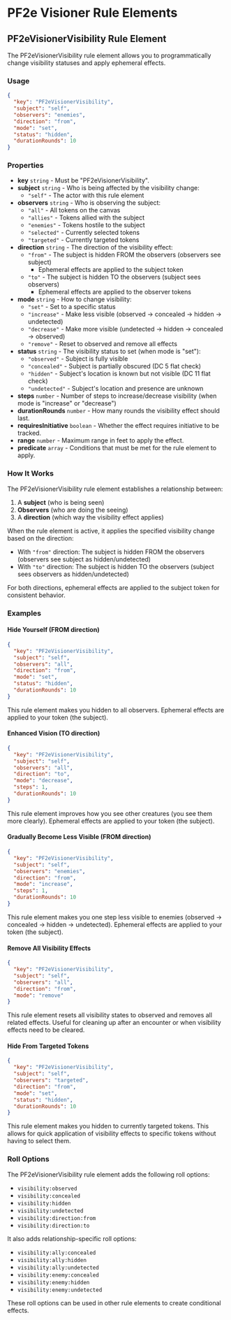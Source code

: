# PF2e Visioner Rule Elements

## PF2eVisionerVisibility Rule Element

The PF2eVisionerVisibility rule element allows you to programmatically change visibility statuses and apply ephemeral effects.

### Usage

```json
{
  "key": "PF2eVisionerVisibility",
  "subject": "self",
  "observers": "enemies",
  "direction": "from",
  "mode": "set",
  "status": "hidden",
  "durationRounds": 10
}
```

### Properties

- **key** `string` - Must be "PF2eVisionerVisibility".
- **subject** `string` - Who is being affected by the visibility change:
  - `"self"` - The actor with this rule element
- **observers** `string` - Who is observing the subject:
  - `"all"` - All tokens on the canvas
  - `"allies"` - Tokens allied with the subject
  - `"enemies"` - Tokens hostile to the subject
  - `"selected"` - Currently selected tokens
  - `"targeted"` - Currently targeted tokens
- **direction** `string` - The direction of the visibility effect:
  - `"from"` - The subject is hidden FROM the observers (observers see subject)
    - Ephemeral effects are applied to the subject token
  - `"to"` - The subject is hidden TO the observers (subject sees observers)
    - Ephemeral effects are applied to the observer tokens
- **mode** `string` - How to change visibility:
  - `"set"` - Set to a specific status
  - `"increase"` - Make less visible (observed → concealed → hidden → undetected)
  - `"decrease"` - Make more visible (undetected → hidden → concealed → observed)
  - `"remove"` - Reset to observed and remove all effects
- **status** `string` - The visibility status to set (when mode is "set"):
  - `"observed"` - Subject is fully visible
  - `"concealed"` - Subject is partially obscured (DC 5 flat check)
  - `"hidden"` - Subject's location is known but not visible (DC 11 flat check)
  - `"undetected"` - Subject's location and presence are unknown
- **steps** `number` - Number of steps to increase/decrease visibility (when mode is "increase" or "decrease")
- **durationRounds** `number` - How many rounds the visibility effect should last.
- **requiresInitiative** `boolean` - Whether the effect requires initiative to be tracked.
- **range** `number` - Maximum range in feet to apply the effect.
- **predicate** `array` - Conditions that must be met for the rule element to apply.

### How It Works

The PF2eVisionerVisibility rule element establishes a relationship between:

1. A **subject** (who is being seen)
2. **Observers** (who are doing the seeing)
3. A **direction** (which way the visibility effect applies)

When the rule element is active, it applies the specified visibility change based on the direction:

- With `"from"` direction: The subject is hidden FROM the observers (observers see subject as hidden/undetected)
- With `"to"` direction: The subject is hidden TO the observers (subject sees observers as hidden/undetected)

For both directions, ephemeral effects are applied to the subject token for consistent behavior.

### Examples

#### Hide Yourself (FROM direction)

```json
{
  "key": "PF2eVisionerVisibility",
  "subject": "self",
  "observers": "all",
  "direction": "from",
  "mode": "set",
  "status": "hidden",
  "durationRounds": 10
}
```

This rule element makes you hidden to all observers. Ephemeral effects are applied to your token (the subject).

#### Enhanced Vision (TO direction)

```json
{
  "key": "PF2eVisionerVisibility",
  "subject": "self",
  "observers": "all",
  "direction": "to",
  "mode": "decrease",
  "steps": 1,
  "durationRounds": 10
}
```

This rule element improves how you see other creatures (you see them more clearly). Ephemeral effects are applied to your token (the subject).

#### Gradually Become Less Visible (FROM direction)

```json
{
  "key": "PF2eVisionerVisibility",
  "subject": "self",
  "observers": "enemies",
  "direction": "from",
  "mode": "increase",
  "steps": 1,
  "durationRounds": 10
}
```

This rule element makes you one step less visible to enemies (observed → concealed → hidden → undetected). Ephemeral effects are applied to your token (the subject).

#### Remove All Visibility Effects

```json
{
  "key": "PF2eVisionerVisibility",
  "subject": "self",
  "observers": "all",
  "direction": "from",
  "mode": "remove"
}
```

This rule element resets all visibility states to observed and removes all related effects. Useful for cleaning up after an encounter or when visibility effects need to be cleared.

#### Hide From Targeted Tokens

```json
{
  "key": "PF2eVisionerVisibility",
  "subject": "self",
  "observers": "targeted",
  "direction": "from",
  "mode": "set",
  "status": "hidden",
  "durationRounds": 10
}
```

This rule element makes you hidden to currently targeted tokens. This allows for quick application of visibility effects to specific tokens without having to select them.

### Roll Options

The PF2eVisionerVisibility rule element adds the following roll options:

- `visibility:observed`
- `visibility:concealed`
- `visibility:hidden`
- `visibility:undetected`
- `visibility:direction:from`
- `visibility:direction:to`

It also adds relationship-specific roll options:

- `visibility:ally:concealed`
- `visibility:ally:hidden`
- `visibility:ally:undetected`
- `visibility:enemy:concealed`
- `visibility:enemy:hidden`
- `visibility:enemy:undetected`

These roll options can be used in other rule elements to create conditional effects.
